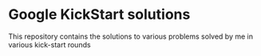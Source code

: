 # Google KickStart solutions
 This repository contains the solutions to various problems solved by me in various kick-start rounds
